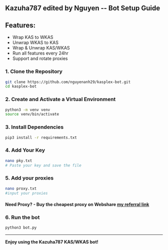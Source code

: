## Kazuha787 edited by Nguyen -- Bot Setup Guide

## Features:
- Wrap KAS to WKAS
- Unwrap WKAS to KAS
- Wrap & Unwrap KAS/WKAS
- Run all features every 24hr
- Support and rotate proxies

### 1. Clone the Repository
```bash
git clone https://github.com/nguyenanh29/kasplex-bot.git
cd kasplex-bot
```

### 2. Create and Activate a Virtual Environment
```bash
python3 -m venv venv
source venv/bin/activate
```

### 3. Install Dependencies
```bash
pip3 install -r requirements.txt
```

### 4. Add Your Key
```bash
nano pky.txt
# Paste your key and save the file
```

### 5. Add your proxies
```bash
nano proxy.txt
#input your proxies
```
#### Need Proxy? - Buy the cheapest proxy on Webshare [my referral link](https://www.webshare.io/?referral_code=ms103aqp1ahx)

### 6. Run the bot
```bash
python3 bot.py
```

---
**Enjoy using the Kazuha787 KAS/WKAS bot!**
